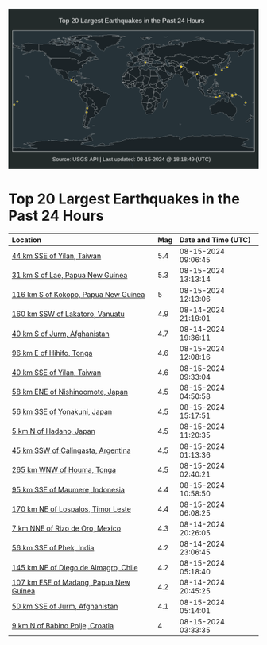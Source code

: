 ![Map](./map.png)

# Top 20 Largest Earthquakes in the Past 24 Hours

| Location | Mag | Date and Time (UTC) |
|:---|:---|:---|
| [44 km SSE of Yilan, Taiwan](https://earthquake.usgs.gov/earthquakes/eventpage/us7000n74c) | 5.4 | 08-15-2024 09:06:45 |
| [31 km S of Lae, Papua New Guinea](https://earthquake.usgs.gov/earthquakes/eventpage/us7000n75k) | 5.3 | 08-15-2024 13:13:14 |
| [116 km S of Kokopo, Papua New Guinea](https://earthquake.usgs.gov/earthquakes/eventpage/us7000n756) | 5 | 08-15-2024 12:13:06 |
| [160 km SSW of Lakatoro, Vanuatu](https://earthquake.usgs.gov/earthquakes/eventpage/us7000n71x) | 4.9 | 08-14-2024 21:19:01 |
| [40 km S of Jurm, Afghanistan](https://earthquake.usgs.gov/earthquakes/eventpage/us6000nk6q) | 4.7 | 08-14-2024 19:36:11 |
| [96 km E of Hihifo, Tonga](https://earthquake.usgs.gov/earthquakes/eventpage/us7000n755) | 4.6 | 08-15-2024 12:08:16 |
| [40 km SSE of Yilan, Taiwan](https://earthquake.usgs.gov/earthquakes/eventpage/us7000n74i) | 4.6 | 08-15-2024 09:33:04 |
| [58 km ENE of Nishinoomote, Japan](https://earthquake.usgs.gov/earthquakes/eventpage/us7000n73m) | 4.5 | 08-15-2024 04:50:58 |
| [56 km SSE of Yonakuni, Japan](https://earthquake.usgs.gov/earthquakes/eventpage/us7000n763) | 4.5 | 08-15-2024 15:17:51 |
| [5 km N of Hadano, Japan](https://earthquake.usgs.gov/earthquakes/eventpage/us7000n750) | 4.5 | 08-15-2024 11:20:35 |
| [45 km SSW of Calingasta, Argentina](https://earthquake.usgs.gov/earthquakes/eventpage/us7000n72w) | 4.5 | 08-15-2024 01:13:36 |
| [265 km WNW of Houma, Tonga](https://earthquake.usgs.gov/earthquakes/eventpage/us7000n737) | 4.5 | 08-15-2024 02:40:21 |
| [95 km SSE of Maumere, Indonesia](https://earthquake.usgs.gov/earthquakes/eventpage/us7000n74w) | 4.4 | 08-15-2024 10:58:50 |
| [170 km NE of Lospalos, Timor Leste](https://earthquake.usgs.gov/earthquakes/eventpage/us7000n73x) | 4.4 | 08-15-2024 06:08:25 |
| [7 km NNE of Rizo de Oro, Mexico](https://earthquake.usgs.gov/earthquakes/eventpage/us7000n718) | 4.3 | 08-14-2024 20:26:05 |
| [56 km SSE of Phek, India](https://earthquake.usgs.gov/earthquakes/eventpage/us7000n729) | 4.2 | 08-14-2024 23:06:45 |
| [145 km NE of Diego de Almagro, Chile](https://earthquake.usgs.gov/earthquakes/eventpage/us7000n73t) | 4.2 | 08-15-2024 05:18:40 |
| [107 km ESE of Madang, Papua New Guinea](https://earthquake.usgs.gov/earthquakes/eventpage/us7000n71w) | 4.2 | 08-14-2024 20:45:25 |
| [50 km SSE of Jurm, Afghanistan](https://earthquake.usgs.gov/earthquakes/eventpage/us7000n73r) | 4.1 | 08-15-2024 05:14:01 |
| [9 km N of Babino Polje, Croatia](https://earthquake.usgs.gov/earthquakes/eventpage/us7000n73a) | 4 | 08-15-2024 03:33:35 |
